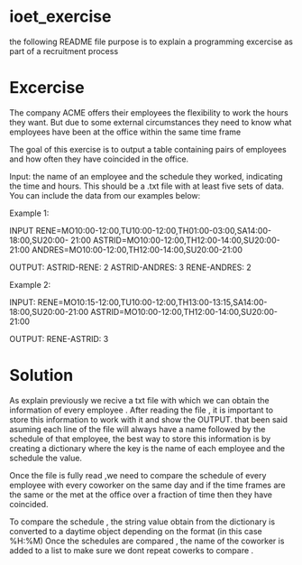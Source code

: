 # ioet_exercise

the following README file purpose is to explain a programming excercise as part of a recruitment process

# Excercise
The company ACME offers their employees the flexibility to work the hours they want. But due to some external circumstances they need to know what employees have been at the office within the same time frame

The goal of this exercise is to output a table containing pairs of employees and how often they have coincided in the office.

Input: the name of an employee and the schedule they worked, indicating the time and hours. This should be a .txt file with at least five sets of data. You can include the data from our examples below:

Example 1:

INPUT
RENE=MO10:00-12:00,TU10:00-12:00,TH01:00-03:00,SA14:00-18:00,SU20:00- 21:00
ASTRID=MO10:00-12:00,TH12:00-14:00,SU20:00-21:00
ANDRES=MO10:00-12:00,TH12:00-14:00,SU20:00-21:00


OUTPUT:
ASTRID-RENE: 2
ASTRID-ANDRES: 3
RENE-ANDRES: 2

Example 2:

INPUT:
RENE=MO10:15-12:00,TU10:00-12:00,TH13:00-13:15,SA14:00-18:00,SU20:00-21:00
ASTRID=MO10:00-12:00,TH12:00-14:00,SU20:00-21:00

OUTPUT:
RENE-ASTRID: 3

# Solution 

As explain  previously we recive a txt file with which we can obtain the information of every employee .
After reading the file , it is important to store this information to work with it and show the OUTPUT. 
that been said asuming each line of the file will always have a name followed by the schedule of that employee, the best way to store this information is by creating a dictionary where the key is the name of each employee and the schedule the value.

Once the file is fully read ,we need to compare the schedule of every employee with every coworker on the same day and if the time frames are the same or the met at the office over a fraction of time then they have coincided.

To compare the schedule , the string value obtain from the dictionary is converted to a daytime object depending on the format (in this case %H:%M) 
Once the schedules are compared , the name of the coworker is added to a list to make sure we dont repeat cowerks to compare .





